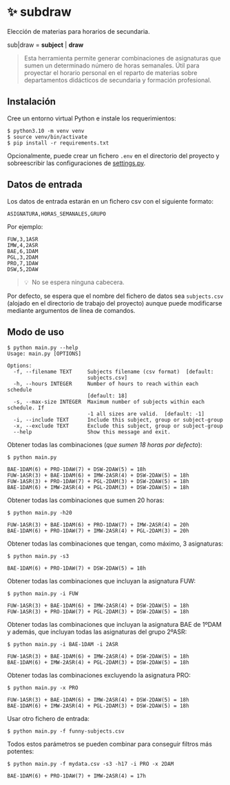 # ✨ subdraw

Elección de materias para horarios de secundaria.

sub|draw = **subject** | **draw**

> Esta herramienta permite generar combinaciones de asignaturas que sumen un determinado número de horas semanales. Útil para proyectar el horario personal en el reparto de materias sobre departamentos didácticos de secundaria y formación profesional.

## Instalación

Cree un entorno virtual Python e instale los requerimientos:

```console
$ python3.10 -m venv venv
$ source venv/bin/activate
$ pip install -r requirements.txt
```

Opcionalmente, puede crear un fichero `.env` en el directorio del proyecto y sobreescribir las configuraciones de [settings.py](settings.py).

## Datos de entrada

Los datos de entrada estarán en un fichero csv con el siguiente formato:

    ASIGNATURA,HORAS_SEMANALES,GRUPO

Por ejemplo:

    FUW,3,1ASR
    IMW,4,2ASR
    BAE,6,1DAM
    PGL,3,2DAM
    PRO,7,1DAW
    DSW,5,2DAW

> 💡 &nbsp;No se espera ninguna cabecera.

Por defecto, se espera que el nombre del fichero de datos sea `subjects.csv` (alojado en el directorio de trabajo del proyecto) aunque puede modificarse mediante argumentos de línea de comandos.

## Modo de uso

```console
$ python main.py --help
Usage: main.py [OPTIONS]

Options:
  -f, --filename TEXT     Subjects filename (csv format)  [default:
                          subjects.csv]
  -h, --hours INTEGER     Number of hours to reach within each schedule
                          [default: 18]
  -s, --max-size INTEGER  Maximum number of subjects within each schedule. If
                          -1 all sizes are valid.  [default: -1]
  -i, --include TEXT      Include this subject, group or subject-group
  -x, --exclude TEXT      Exclude this subject, group or subject-group
  --help                  Show this message and exit.
```

Obtener todas las combinaciones (_que sumen 18 horas por defecto_):

```console
$ python main.py

BAE-1DAM(6) + PRO-1DAW(7) + DSW-2DAW(5) = 18h
FUW-1ASR(3) + BAE-1DAM(6) + IMW-2ASR(4) + DSW-2DAW(5) = 18h
FUW-1ASR(3) + PRO-1DAW(7) + PGL-2DAM(3) + DSW-2DAW(5) = 18h
BAE-1DAM(6) + IMW-2ASR(4) + PGL-2DAM(3) + DSW-2DAW(5) = 18h
```

Obtener todas las combinaciones que sumen 20 horas:

```console
$ python main.py -h20

FUW-1ASR(3) + BAE-1DAM(6) + PRO-1DAW(7) + IMW-2ASR(4) = 20h
BAE-1DAM(6) + PRO-1DAW(7) + IMW-2ASR(4) + PGL-2DAM(3) = 20h
```

Obtener todas las combinaciones que tengan, como máximo, 3 asignaturas:

```console
$ python main.py -s3

BAE-1DAM(6) + PRO-1DAW(7) + DSW-2DAW(5) = 18h
```

Obtener todas las combinaciones que incluyan la asignatura FUW:

```console
$ python main.py -i FUW

FUW-1ASR(3) + BAE-1DAM(6) + IMW-2ASR(4) + DSW-2DAW(5) = 18h
FUW-1ASR(3) + PRO-1DAW(7) + PGL-2DAM(3) + DSW-2DAW(5) = 18h
```

Obtener todas las combinaciones que incluyan la asignatura BAE de 1ºDAM y además, que incluyan todas las asignaturas del grupo 2ºASR:

```console
$ python main.py -i BAE-1DAM -i 2ASR

FUW-1ASR(3) + BAE-1DAM(6) + IMW-2ASR(4) + DSW-2DAW(5) = 18h
BAE-1DAM(6) + IMW-2ASR(4) + PGL-2DAM(3) + DSW-2DAW(5) = 18h
```

Obtener todas las combinaciones excluyendo la asignatura PRO:

```console
$ python main.py -x PRO

FUW-1ASR(3) + BAE-1DAM(6) + IMW-2ASR(4) + DSW-2DAW(5) = 18h
BAE-1DAM(6) + IMW-2ASR(4) + PGL-2DAM(3) + DSW-2DAW(5) = 18h
```

Usar otro fichero de entrada:

```console
$ python main.py -f funny-subjects.csv
```

Todos estos parámetros se pueden combinar para conseguir filtros más potentes:

```console
$ python main.py -f mydata.csv -s3 -h17 -i PRO -x 2DAM

BAE-1DAM(6) + PRO-1DAW(7) + IMW-2ASR(4) = 17h
```
